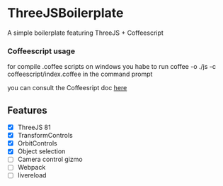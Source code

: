 # ThreeJSBoilerplate
A simple boilerplate featuring ThreeJS + Coffeescript

### Coffeescript usage
 for compile .coffee scripts on windows you habe to run 
 coffee -o ./js -c coffeescript/index.coffee  in the command prompt

 you can consult the Coffeesript doc [here](http://coffeescript.org/#cli) 

## Features
- [X] ThreeJS 81
- [X] TransformControls
- [X] OrbitControls
- [X] Object selection
- [ ] Camera control gizmo
- [ ] Webpack
- [ ] livereload
